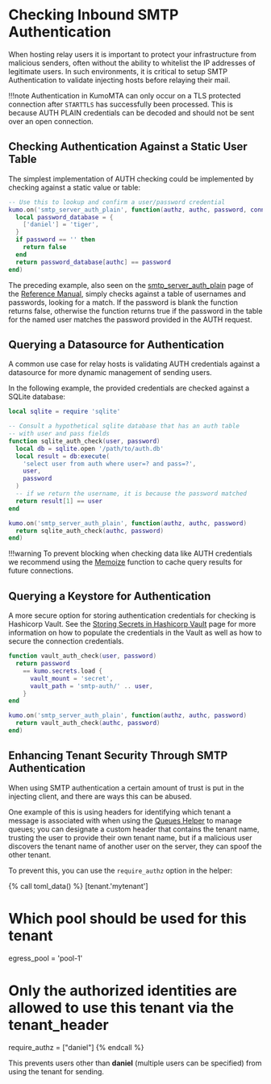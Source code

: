 # Checking Inbound SMTP Authentication

When hosting relay users it is important to protect your infrastructure from malicious senders, often without the ability to whitelist the IP addresses of legitimate users. In such environments, it is critical to setup SMTP Authentication to validate injecting hosts before relaying their mail.

!!!note
    Authentication in KumoMTA can only occur on a TLS protected connection after `STARTTLS` has successfully been processed. This is because AUTH PLAIN credentials can be decoded and should not be sent over an open connection.

## Checking Authentication Against a Static User Table

The simplest implementation of AUTH checking could be implemented by checking against a static value or table:

```lua
-- Use this to lookup and confirm a user/password credential
kumo.on('smtp_server_auth_plain', function(authz, authc, password, conn_meta)
  local password_database = {
    ['daniel'] = 'tiger',
  }
  if password == '' then
    return false
  end
  return password_database[authc] == password
end)
```

The preceding example, also seen on the [smtp_server_auth_plain](../../reference/events/smtp_server_auth_plain.md) page of the [Reference Manual](../../reference/index.md), simply checks against a table of usernames and passwords, looking for a match. If the password is blank the function returns false, otherwise the function returns true if the password in the table for the named user matches the password provided in the AUTH request.

## Querying a Datasource for Authentication

A common use case for relay hosts is validating AUTH credentials against a datasource for more dynamic management of sending users.

In the following example, the provided credentials are checked against a SQLite database:

```lua
local sqlite = require 'sqlite'

-- Consult a hypothetical sqlite database that has an auth table
-- with user and pass fields
function sqlite_auth_check(user, password)
  local db = sqlite.open '/path/to/auth.db'
  local result = db:execute(
    'select user from auth where user=? and pass=?',
    user,
    password
  )
  -- if we return the username, it is because the password matched
  return result[1] == user
end

kumo.on('smtp_server_auth_plain', function(authz, authc, password)
  return sqlite_auth_check(authc, password)
end)
```

!!!warning
    To prevent blocking when checking data like AUTH credentials we recommend using the [Memoize](../../reference/kumo/memoize.md) function to cache query results for future connections.

## Querying a Keystore for Authentication

A more secure option for storing authentication credentials for checking is Hashicorp Vault. See the [Storing Secrets in Hashicorp Vault](./hashicorp_vault.md) page for more information on how to populate the credentials in the Vault as well as how to secure the connection credentials.

```lua
function vault_auth_check(user, password)
  return password
    == kumo.secrets.load {
      vault_mount = 'secret',
      vault_path = 'smtp-auth/' .. user,
    }
end

kumo.on('smtp_server_auth_plain', function(authz, authc, password)
  return vault_auth_check(authc, password)
end)
```

## Enhancing Tenant Security Through SMTP Authentication

When using SMTP authentication a certain amount of trust is put in the injecting client, and there are ways this can be abused.

One example of this is using headers for identifying which tenant a message is associated with when using the [Queues Helper](../configuration/queuemanagement.md#using-the-queues-helper) to manage queues; you can designate a custom header that contains the tenant name, trusting the user to provide their own tenant name, but if a malicious user discovers the tenant name of another user on the server, they can spoof the other tenant.

To prevent this, you can use the `require_authz` option in the helper:

{% call toml_data() %}
[tenant.'mytenant']
# Which pool should be used for this tenant
egress_pool = 'pool-1'

# Only the authorized identities are allowed to use this tenant via the tenant_header
require_authz = ["daniel"]
{% endcall %}

This prevents users other than **daniel** (multiple users can be specified) from using the tenant for sending.
